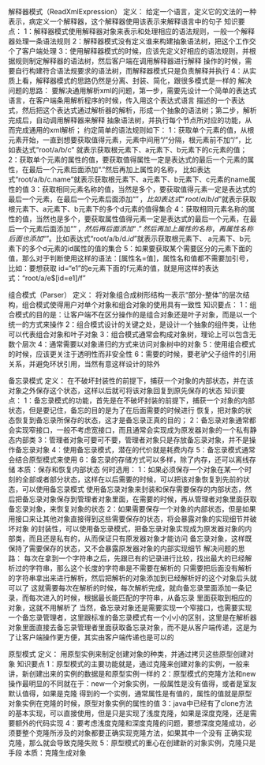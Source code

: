 解释器模式（ReadXmlExpression）
定义：
    给定一个语言，定义它的文法的一种表示，病定义一个解释器，这个解释器使用该表示来解释语言中的句子
知识要点：
    1：解释器模式使用解释器对象来表示和处理相应的语法规则，一般一个解释器处理一条语法规则
    2：解释器模式没有定义谁来构建抽象语法树，把这个工作交个了客户端处理
    3：使用解释器模式的时候，应该先定义好相应的语法规则，并根据规则制定解释器的语法树，然后客户端在调用解释器进行解释
    操作的时候，需要自行构建符合语法规要求的语法树，而解释器模式只是负责解释并执行
    4：从实质上看，解释器模式的思路仍然是分离、封装、简化，跟很多模式是一样的
解决问题的思路：
    要解决通用解析xml的问题，第一步，需要先设计一个简单的表达式语言，在客户端条用解析程序的时候，传入用这个表达式语言
    描述的一个表达式，然后把这个表达式通过解析器的解析，形成一个抽象的语法树；第二步，解析完成后，自动调用解释器来解释
    抽象语法树，并执行每个节点所对应的功能，从而完成通用的xml解析；
约定简单的语法规则如下：
    1：获取单个元素的值，从根元素开始，一直到想要获取值得元素，元素中间用“/”分隔，根元素前不加“/”，比如表达式“root/a/b/c”
    就表示获取根元素下、a元素下、b元素下的c元素的值；
    2：获取单个元素的属性的值，要获取值得属性一定是表达式的最后一个元素的属性，在最后一个元素后面添加“.”然后再加上属性的名称，
    比如表达式“root/a/b/c.name”就表示获取根元素下、a元素下、b元素下、c元素的name属性的值
    3：获取相同元素名称的值，当然是多个，要获取值得元素一定是表达式的最后一个元素，在最后一个元素后面添加“$”，比如表达式
    “root/a/b/d$”就表示获取根元素下、a元素下、b元素下的多个d元素的值得集合
    4：获取相同元素名称的属性的值，当然也是多个，要获取属性值得元素一定是表达式的最后一个元素，在最后一个元素后面添加“$”，
    然后再后面添加“.”然后再加上属性的名称，再属性名称后面也添加“$”。比如表达式“root/a/b/d$.id$”就表示获取根元素下、
    a元素下、b元素下的多个d元素的id属性的值的集合
    5：如果要获取某个需要区分的元素下面的值，那么对于判断使用这样的语法：[属性名=值]，属性名和值都不需要加引号，比如：要想获取
    id=“e1”的e元素下面的f元素的值，就是用这样的表达式：“root/a/e$[id=e1]/f”


组合模式（Parser）
定义：
    将对象组合成树形结构一表示“部分-整体”的层次结构，组合模式使得用户对单个对象和组合对象的使用具有一致性
知识要点：
    1：组合模式的目的是：让客户端不在区分操作的是组合对象还是叶子对象，而是以一个统一的方式来操作
    2：组合模式设计的关键之处，是设计一个抽象的组件类，让他可以代表组合对象和叶子对象
    3：组合模式通常会构成对象树，理论上可以包含无数个层次
    4：通常需要以对象递归的方式来访问对象树中的对象
    5：使用组合模式的时候，应该更关注于透明性而非安全性
    6：需要的时候，要老驴父子组件的引用关系，并避免环状引用，当然有意这样设计的除外


备忘录模式
定义：
    在不破坏封装性的前提下，捕获一个对象的内部状态，并在该对象之外保存这个状态，这样以后就可将该对象回复到原先保存的状态
知识要点：
    1：备忘录模式的功能，首先是在不破坏封装的前提下，捕获一个对象的内部状态，但是要记住，备忘的目的是为了在后面需要的时候进行
    恢复，把对象的状态恢复到备忘录所保存的状态，这才是备忘录正真的目的；
    2：备忘录对象通常都会实现窄接口，一般不考虑宽接口，而且通常会实现成为原发器对象的一个私有静态内部类
    3：管理者对象可要可不要，管理者对象只是存放备忘录对象，并不是操作备忘录对象
    4：使用备忘录模式，潜在的代价就是耗费内存
    5：备忘录模式通常会结合原型模式来使用
    6：备忘录的存储方式可以多样，除了内存，还可以离线存储
本质：保存和恢复内部状态
何时选用：
    1：如果必须保存一个对象在某一个时刻的全部或者部分状态，这样在以后需要的时候，可以把该对象恢复到先前的状态，可以使用备忘录模式
    使用备忘录对象来封装和保存需要保存的内部状态，然后把备忘录对象保存到管理者对象里面，在需要的时候，再从管理者对象里面获取
    备忘录对象，来恢复对象的状态
    2：如果需要保存一个对象的内部状态，但是如果用接口来让其他对象直接得到这些需要保存的状态，将会暴露对象的实现细节并破坏对象
    的封装性，可以使用备忘录模式，把备忘录对象实现成为原发器对象的内部类，而且还是私有的，从而保证只有原发器对象才能访问
    备忘录对象，这样既保持了需要保存的状态，又不会暴露原发器对象的内部实现细节
解决问题的思路：
    每次在拿到一个字符串之后，先跟已有的记录进行比较，找出最大的已经解析过的字符串，那么这个长度的字符串是不需要在解析的
    只需要把后面没有解析的字符串拿出来进行解析，然后把解析的对象添加到已经解析好的这个对象后头就可以了
    这就需要每次在解析的时候，每次解析完成，就向备忘录里面添加一条记录，而每次进入的时候，根据最长能匹配的字符串，从备忘录
    里面获取到相应的对象，这就不用解析了
    当然，备忘录对象还是需要实现一个窄接口，也需要实现一个备忘录管理者，这里跟标准的备忘录模式有一个小小的区别，这里是在解析器
    对象里面直接去备忘录管理者里面获取备忘录对象，而不是从客户端传递，这是为了让客户端操作更方便，其实由客户端传递也是可以的


原型模式
定义：
    用原型实例来制定创建对象的种类，并通过拷贝这些原型创建对象
知识要点
    1：原型模式的主要功能就是，通过克隆来创建对象的实例，一般来讲，新创建出来的实例的数据是和原型实例一样的
    2：原型模式的克隆方法和new操作最明显的不同就在于：new一个对象实例，一般属性是没有值得，或者是室友默认值得，如果是克隆
    得到的一个实例，通常属性是有值的，属性的值就是原型对象实例在克隆的时候，原型对象实例的属性的值
    3：java中已经有了clone方法的基本实现，可以直接使用，但是只是实现了浅度克隆，如果是深度克隆，还是需要额外的代码实现
    4：要考虑浅度克隆和深度克隆的问题，要想深度克隆成功，必须要整个克隆所涉及的对象都要正确实现克隆方法，如果其中一个没有
    正确实现克隆，那么就会导致克隆失败
    5：原型模式的重心在创建新的对象实例，克隆只是手段
本质：克隆生成对象